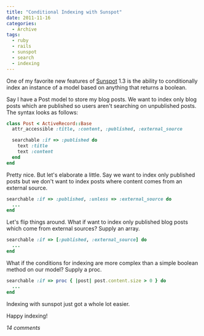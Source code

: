 ```yaml
---
title: "Conditional Indexing with Sunspot"
date: 2011-11-16
categories:
  - Archive
tags:
  - ruby
  - rails
  - sunspot
  - search
  - indexing
---
```


One of my favorite new features of <a href="https://github.com/sunspot/sunspot" target="_blank">Sunspot</a> 1.3 is the ability to conditionally index an instance of a model based on anything that returns a boolean.

Say I have a Post model to store my blog posts. We want to index only blog posts which are published so users aren't searching on unpublished posts. The syntax looks as follows:

```ruby
class Post < ActiveRecord::Base
  attr_accessible :title, :content, :published, :external_source

  searchable :if => :published do
    text :title
    text :content
  end
end
```

Pretty nice. But let's elaborate a little. Say we want to index only published posts but we don't want to index posts where content comes from an external source.

```ruby
searchable :if => :published, :unless => :external_source do
  ...
end
```

Let's flip things around. What if want to index only published blog posts which come from external sources? Supply an array.

```ruby
searchable :if => [:published, :external_source] do
  ...
end
```

What if the conditions for indexing are more complex than a simple boolean method on our model? Supply a proc.

```ruby
searchable :if => proc { |post| post.content.size > 0 } do
  ...
end
```

Indexing with sunspot just got a whole lot easier.

Happy indexing!

*14 comments*